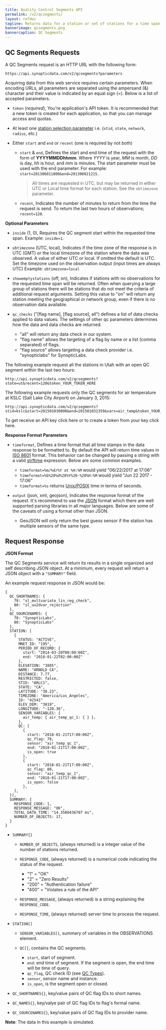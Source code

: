 ```yaml
---
title: Quality Control Segments API
permalink: /v2/qcsegments/
layout: refdoc
tagline: Returns data for a station or set of stations for a time span
bannerimage: qcsegments.png
bannercaption: QC Segments
---
```


## QC Segments Requests

A QC Segments request is an HTTP URL with the following form:

```
https://api.synopticdata.com/v2/qcsegments?parameters
```

Acquiring data from this web service requires certain parameters. When encoding URLs, all parameters are separated using the ampersand (&) character and their value is indicated by an equal sign (=). Below is a list of accepted parameters.

* `token` (_required_), You're application's API token. It is recommended that a new token is created for each application, so that you can manage access and quotas.

* At least one [station selection parameter][station-selectors] i.e. (`stid`, `state`, `network`, `radius`, etc.)

* Either `start` and `end` or `recent` (one is required by not both)

  * `start` & `end`, Defines the start and end time of the request with the form of **YYYYMMDDhhmm**. Where _YYYY_ is year, _MM_ is month, _DD_ is day, _hh_ is hour, and _mm_ is minutes. The start parameter must be used with the end parameter. For example: `start=201306011800&end=201306021215`.

    > All times are requested in UTC, but may be returned in either UTC or Local time format for each station. See the `obtimezone` parameter.

  * `recent`, Indicates the number of minutes to return from the time the request is send. To return the last two hours of observations; `recent=120`.

**Optional Parameters**

* `inside` (1, 0), Requires the QC segment start within the requested time span. Example: `inside=1`.

* `obtimezone` (UTC, local), Indicates if the time zone of the response is in UTC (GMT) or the local timezone of the station where the data was observed. A value of either UTC or local. If omitted the default is UTC. Set the timezone used on the observation output (input times are always UTC) Example: `obtimezone=local`

* `showemptystations` (off, on), Indicates if stations with no observations for the requested time span will be returned. Often when querying a large group of stations there will be stations that do not meet the criteria of additional request arguments. Setting this value to "on" will return any station meeting the geographical or network group, even if there is no observation data available.

* `qc_checks` ("[flag name], [flag source], all") defines a list of data checks applied to data values. The settings of other qc parameters determines how the data and data checks are returned.

  * "all" will return any data check in our system.
  * "flag name" allows the targeting of a flag by name or a list (comma separated) of flags.
  * "flag source" allows targeting a data check provider i.e. "synopticlabs" for SynopticLabs.

The following example request all the stations in Utah with an open QC segment within the last two hours:

```
http://api.synopticdata.com/v2/qcsegments?state=ut&recent=120&token_YOUR_TOKEN_HERE
```

The following example requests only the QC segments for air temperature at KSLC (Salt Lake City Airport) on January 3, 2015:

```
http://api.synopticdata.com/v2/qcsegments?stid=kslc&start=201501030000&end=201501032359&vars=air_temp&token_YOUR_TOKEN_HERE
```

To get receive an API key click here or to create a token from your key click here.

**Response Format Parameters**

* `timeformat`, Defines a time format that all time stamps in the data response to be formatted to. By default the API will return time values in [ISO 8601][iso-8601] format. This behavior can be changed by passing a string with a valid [strftime][strftime] expression. Below are some common examples.

  * `timeformat=%m/%d/%Y at %H:%M` would yield "06/22/2017 at 17:06"
  * `timeformat=%b%20%d%20%Y%20-%20%H:%M` would yield "Jun 22 2017 - 17:06"
  * `timeformat=%s` returns [Unix/POSIX][epoch-seconds] time in terms of seconds.

* `output` (json, xml, geojson), Indicates the response format of the request. It's recommend to use the [JSON] format which there are well supported parsing libraries in all major languages. Below are some of the caveats of using a format other than JSON.

  * GeoJSON will only return the best guess sensor if the station has multiple sensors of the same type.

## Request Response

**JSON Format**

The QC Segments service will return its results in a single organized and self describing JSON object. At a minimum, every request will return a JSON object with a `"SUMMARY"` field.

An example request response in JSON would be:

```
{
  QC_SHORTNAMES: {
    78: "sl_multvariate_lin_reg_check",
    80: "sl_uu2dvar_rejection"
  },
  QC_SOURCENAMES: {
    78: "SynopticLabs",
    80: "SynopticLabs"
  },
  STATION: [
    {
      STATUS: "ACTIVE",
      MNET_ID: "195",
      PERIOD_OF_RECORD: {
        start: "2014-03-20T00:00:00Z",
        end: "2018-01-22T02:00:00Z"
      },
      ELEVATION: "3885",
      NAME: "ARNOLD CA",
      DISTANCE: 7.77,
      RESTRICTED: false,
      STID: "ARLC1",
      STATE: "CA",
      LATITUDE: "38.23",
      TIMEZONE: "America/Los_Angeles",
      ID: "42541"
      ELEV_DEM: "3819",
      LONGITUDE: "-120.36",
      SENSOR_VARIABLES: {
        air_temp: { air_temp_qc_1: { } },
      },
      QC: [
        {
          start: "2018-01-21T17:00:00Z",
          qc_flag: 78,
          sensor: "air_temp_qc_1",
          end: "2018-01-21T17:00:00Z",
          is_open: true
        },
        {
          start: "2018-01-21T17:00:00Z",
          qc_flag: 80,
          sensor: "air_temp_qc_1",
          end: "2018-01-21T17:00:00Z",
          is_open: false
        },
    ],
  }],
  SUMMARY: {
    RESPONSE_CODE: 1,
    RESPONSE_MESSAGE: "OK",
    TOTAL_DATA_TIME: "14.3580436707 ms",
    NUMBER_OF_OBJECTS: 17,
  }
}
```

* `SUMMARY{}`

  * `NUMBER_OF_OBJECTS`, (always returned) is a integer value of the number of stations returned.
  * `RESPONSE_CODE`, (always returned) is a numerical code indicating the status of the request.

    * "1" = "OK"
    * "2" = "Zero Results"
    * "200" = "Authentication failure"
    * "400" = "Violates a rule of the API"

  * `RESPONSE_MESSAGE`, (always returned) is a string explaining the `RESPONSE_CODE`.
  * `RESPONSE_TIME`, (always returned) server time to process the request.

* `STATION[]`

  * `SENSOR_VARIABLES[]`, summary of variables in the OBSERVATIONS element.

  * `QC[]`, contains the QC segments.
    * `start`, start of segment.
    * `end`: end time of segment. If the segment is open, the end time will be time of query.
    * `qc_flag`, QC check ID (see [QC Types][qctypes-api]).
    * `sensor`, sensor name and instance.
    * `is_open`, is the segment open or closed.

* `QC_SHORTNAMES{}`, key/value pairs of QC flag IDs to short names.

* `QC_NAMES{}`, key/valye pair of QC flag IDs to flag's formal name.

* `QC_SOURCENAMES{}`, key/value pairs of QC flag IDs to provider name.

**Note**: The data in this example is simulated.

<!-- References & URLs -->

[station-selectors]: ../station-selectors/
[timeseries-api]: ../timeseries/
[network-api]: ../networks/
[epoch-seconds]: https://en.wikipedia.org/wiki/Unix_time
[iso-8601]: https://en.wikipedia.org/wiki/ISO_8601
[json]: http://json.org/
[sl-range-check]: https://synopticlabs.org/api/mesonet/reference/qc/#Range_check
[strftime]: http://man7.org/linux/man-pages/man3/strftime.3.html
[qctypes-api]: ../qctypes/
